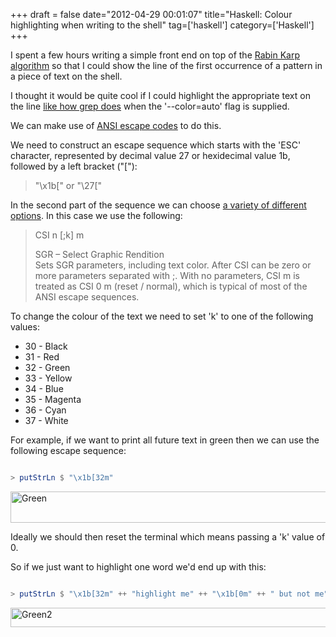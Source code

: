+++
draft = false
date="2012-04-29 00:01:07"
title="Haskell: Colour highlighting when writing to the shell"
tag=['haskell']
category=['Haskell']
+++

I spent a few hours writing a simple front end on top of the <a href="http://www.markhneedham.com/blog/2012/04/25/algorithms-rabin-karp-in-haskell/">Rabin Karp algorithm</a> so that I could show the line of the first occurrence of a pattern in a piece of text on the shell.

I thought it would be quite cool if I could highlight the appropriate text on the line <a href="http://www.debian-administration.org/articles/460">like how grep does</a> when the '--color=auto' flag is supplied.

We can make use of <a href="http://en.wikipedia.org/wiki/ANSI_escape_code">ANSI escape codes</a> to do this.

We need to construct an escape sequence which starts with the 'ESC' character, represented by decimal value 27 or hexidecimal value 1b, followed by a left bracket ("["):

<blockquote>
"\x1b[" or "\27["
</blockquote>

In the second part of the sequence we can choose <a href="http://en.wikipedia.org/wiki/ANSI_escape_code#CSI_codes">a variety of different options</a>. In this case we use the following:

<blockquote>
CSI n [;k] m	

SGR – Select Graphic Rendition	
Sets SGR parameters, including text color. After CSI can be zero or more parameters separated with ;. With no parameters, CSI m is treated as CSI 0 m (reset / normal), which is typical of most of the ANSI escape sequences.
</blockquote>

To change the colour of the text we need to set 'k' to one of the following values:

<ul>
<li>30 - Black</li>
<li>31 - Red</li>
<li>32 - Green</li>
<li>33 - Yellow</li>
<li>34 - Blue</li>
<li>35 - Magenta</li>
<li>36 - Cyan</li>
<li>37 - White</li>
</ul>

For example, if we want to print all future text in green then we can use the following escape sequence:


~~~haskell

> putStrLn $ "\x1b[32m"
~~~

<img src="{{<siteurl>}}/uploads/2012/04/green.jpg" alt="Green" title="green.jpg" border="0" width="600" height="50" />




Ideally we should then reset the terminal which means passing a 'k' value of 0.

So if we just want to highlight one word we'd end up with this:


~~~haskell

> putStrLn $ "\x1b[32m" ++ "highlight me" ++ "\x1b[0m" ++ " but not me"
~~~

<img src="{{<siteurl>}}/uploads/2012/04/green2.png" alt="Green2" title="green2.png" border="0" width="600" height="31" />
